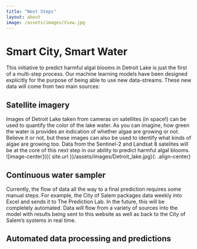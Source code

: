 ```yaml
---
title: "Next Steps"
layout: about
image: /assets/images/View.jpg
---
```


# Smart City, Smart Water
This initiative to predict harmful algal blooms in Detroit Lake is just the first of a multi-step process. Our machine learning models have been designed explicitly for the purpose of being able to use new data-streams. These new data will come from two main sources:

## Satellite imagery
Images of Detroit Lake taken from cameras on satellites (in space!) can be used to quantify the color of the lake water. As you can imagine, how green the water is provides an indication of whether algae are growing or not. Believe it or not, but these images can also be used to identify what kinds of algae are growing too. Data from the Sentinel-2 and Landsat 8 satelites will be at the core of this next step in our ability to predict harmful algal blooms.
![image-center]({{ site.url }}/assets/images/Detroit_lake.jpg){: .align-center}

## Continuous water sampler
Currently, the flow of data all the way to a final prediction requires some manual steps. For example, the City of Salem packages data weekly into Excel and sends it to The Prediction Lab. In the future, this will be completely automated. Data will flow from a variety of sources into the model with results being sent to this website as well as back to the City of Salem’s systems in real time.

## Automated data processing and predictions



